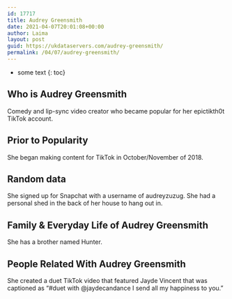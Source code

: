 ```yaml
---
id: 17717
title: Audrey Greensmith
date: 2021-04-07T20:01:08+00:00
author: Laima
layout: post
guid: https://ukdataservers.com/audrey-greensmith/
permalink: /04/07/audrey-greensmith/
---
```


* some text
{: toc}


## Who is Audrey Greensmith
                  
                  
                  
Comedy and lip-sync video creator who became popular for her epictikth0t TikTok account. 
                  
              
            
              
            
                
                
                
## Prior to Popularity
                  
                  
                  
She began making content for TikTok in October/November of 2018.
                  
              
            
              
            
                
                
                
## Random data
                  
                  
                  
She signed up for Snapchat with a username of audreyzuzug. She had a personal shed in the back of her house to hang out in.
                  
              
            
              
            
                
                
                
## Family & Everyday Life of Audrey Greensmith
                  
                  
                  
She has a brother named Hunter. 
                  
              
            
              
            
                
                
                
## People Related With Audrey Greensmith
                  
                  
                  
She created a duet TikTok video that featured Jayde Vincent that was captioned as &#8220;#duet with @jaydecandance I send all my happiness to you.&#8221;
                  
              
            
              
            
                
              
            
              
              
            
            
              
            
          
          
          